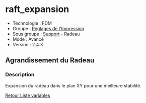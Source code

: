 # raft_expansion

* Technologie : FDM
* Groupe : [Réglages de l'Impression](../print_settings/print_settings.md)
* Sous groupe : [Support](../print_settings/print_settings.md#support) - Radeau
* Mode : Avancé
* Version : 2.4.X

## Agrandissement du Radeau

### Description

Expansion du radeau dans le plan XY pour une meilleure stabilité.

[Retour Liste variables](variable_list.md)